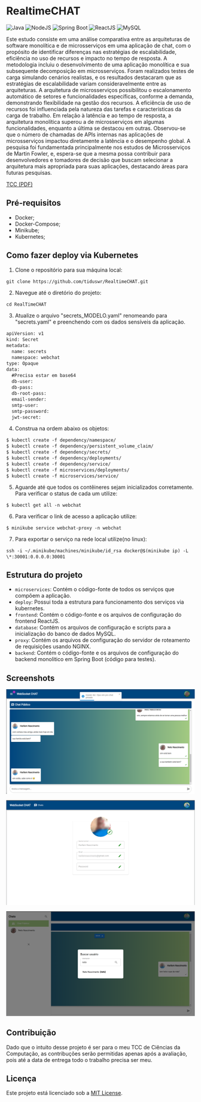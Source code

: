 # RealtimeCHAT

![Java](https://img.shields.io/badge/Java-v17.0-blue)
![NodeJS](https://img.shields.io/badge/NodeJS-v18.0-blue)
![Spring Boot](https://img.shields.io/badge/Spring%20Boot-v3.1.0-blue)
![ReactJS](https://img.shields.io/badge/ReactJS-v18.2-blue)
![MySQL](https://img.shields.io/badge/MySQL-v8.0.29-blue)

Este estudo consiste em uma análise comparativa entre as arquiteturas de software monolítica e de microsserviços em uma aplicação de chat, com o propósito de identificar diferenças nas estratégias de escalabilidade, eficiência no uso de recursos e impacto no tempo de resposta. A metodologia incluiu o desenvolvimento de uma aplicação monolítica e sua subsequente decomposição em microsserviços. Foram realizados testes de carga simulando cenários realistas, e os resultados destacaram que as estratégias de escalabilidade variam consideravelmente entre as arquiteturas. A arquitetura de microsserviços possibilitou o escalonamento automático de setores e funcionalidades específicas, conforme a demanda, demonstrando flexibilidade na gestão dos recursos. A eficiência de uso de recursos foi influenciada pela natureza das tarefas e características da carga de trabalho. Em relação à latência e ao tempo de resposta, a arquitetura monolítica superou a de microsserviços em algumas funcionalidades, enquanto a última se destacou em outras. Observou-se que o número de chamadas de APIs internas nas aplicações de microsserviços impactou diretamente a latência e o desempenho global. A pesquisa foi fundamentada principalmente nos estudos de Microsserviços de Martin Fowler, e, espera-se que a mesma possa contribuir para desenvolvedores e tomadores de decisão que buscam selecionar a arquitetura mais apropriada para suas aplicações, destacando áreas para futuras pesquisas.

[TCC (PDF)](https://drive.google.com/file/d/1QuAb9c41EtZGry348lFwD18zjFISJoF2/view?usp=sharing)

## Pré-requisitos

- Docker;
- Docker-Compose;
- Minikube;
- Kubernetes;

## Como fazer deploy via Kubernetes

1. Clone o repositório para sua máquina local:

```
git clone https://github.com/tiduswr/RealtimeCHAT.git
```

2. Navegue até o diretório do projeto:

```
cd RealTimeCHAT
```

3. Atualize o arquivo "secrets_MODELO.yaml" renomeando para "secrets.yaml" e preenchendo com os dados sensíveis da aplicação.

````
apiVersion: v1
kind: Secret
metadata:
  name: secrets
  namespace: webchat
type: Opaque
data:
  #Precisa estar em base64
  db-user: 
  db-pass: 
  db-root-pass: 
  email-sender:
  smtp-user:
  smtp-password:
  jwt-secret: 
````

4. Construa na ordem abaixo os objetos:

```
$ kubectl create -f dependency/namespace/
$ kubectl create -f dependency/persistent_volume_claim/
$ kubectl create -f dependency/secrets/
$ kubectl create -f dependency/deployments/
$ kubectl create -f dependency/service/
$ kubectl create -f microservices/deployments/
$ kubectl create -f microservices/service/
```

5. Aguarde até que todos os contêineres sejam inicializados corretamente. Para verificar o status de cada um utilize:

```
$ kubectl get all -n webchat
```

6. Para verificar o link de acesso a aplicação utilize:

```
$ minikube service webchat-proxy -n webchat
```

7. Para exportar o serviço na rede local utilize(no linux):

```
ssh -i ~/.minikube/machines/minikube/id_rsa docker@$(minikube ip) -L \*:30001:0.0.0.0:30001
```

## Estrutura do projeto

- `microservices`: Contém o código-fonte de todos os serviços que compõem a aplicação.
- `deploy`: Possui toda a estrutura para funcionamento dos serviços via kubernetes.
- `frontend`: Contém o código-fonte e os arquivos de configuração do frontend ReactJS.
- `database`: Contém os arquivos de configuração e scripts para a inicialização do banco de dados MySQL.
- `proxy`: Contém os arquivos de configuração do servidor de roteamento de requisições usando NGINX.
- `backend`: Contém o código-fonte e os arquivos de configuração do backend monolitico em Spring Boot (código para testes).

## Screenshots

![Sala de Bate Papo](readme_screenshots/conversas.png)

![Sala de Bate Papo](readme_screenshots/perfil.png)

![Sala de Bate Papo](readme_screenshots/busca.png)

## Contribuição

Dado que o intuito desse projeto é ser para o meu TCC de Ciências da Computação, as contribuções serão permitidas apenas após a avaliação, pois até a data de entrega todo o trabalho precisa ser meu.

## Licença

Este projeto está licenciado sob a [MIT License](LICENSE).
